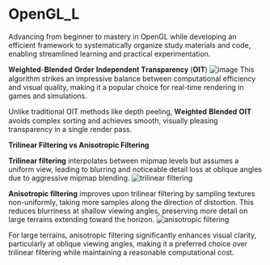 # OpenGL_L
Advancing from beginner to mastery in OpenGL while developing an efficient framework to systematically organize study materials and code, enabling streamlined learning and practical experimentation.

𝐖𝐞𝐢𝐠𝐡𝐭𝐞𝐝-𝐁𝐥𝐞𝐧𝐝𝐞𝐝 𝐎𝐫𝐝𝐞𝐫 𝐈𝐧𝐝𝐞𝐩𝐞𝐧𝐝𝐞𝐧𝐭 𝐓𝐫𝐚𝐧𝐬𝐩𝐚𝐫𝐞𝐧𝐜𝐲 (𝐎𝐈𝐓)
![image](https://github.com/user-attachments/assets/fe162d80-ee96-4fae-9486-342d0c0c1e6d)
This algorithm strikes an impressive balance between computational efficiency and visual quality, making it a popular choice for real-time rendering in games and simulations.

Unlike traditional OIT methods like depth peeling, 𝐖𝐞𝐢𝐠𝐡𝐭𝐞𝐝 𝐁𝐥𝐞𝐧𝐝𝐞𝐝 𝐎𝐈𝐓 avoids complex sorting and achieves smooth, visually pleasing transparency in a single render pass.

**Trilinear Filtering vs Anisotropic Filtering**

**Trilinear filtering** interpolates between mipmap levels but assumes a uniform view, leading to blurring and noticeable detail loss at oblique angles due to aggressive mipmap blending.
![trilinear filtering](https://github.com/user-attachments/assets/55baa975-56ec-48ec-b62b-01948fad9bfc)

**Anisotropic filtering** improves upon trilinear filtering by sampling textures non-uniformly, taking more samples along the direction of distortion. This reduces blurriness at shallow viewing angles, preserving more detail on large terrains extending toward the horizon.
![anisotropic filtering](https://github.com/user-attachments/assets/057aa2f1-8bbe-4174-8b0f-45d3aa1a2f93)

For large terrains, anisotropic filtering significantly enhances visual clarity, particularly at oblique viewing angles, making it a preferred choice over trilinear filtering while maintaining a reasonable computational cost.
